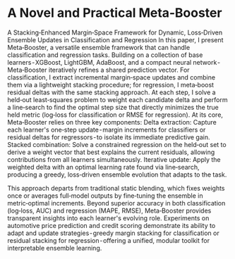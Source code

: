 # A Novel and Practical Meta‑Booster
A Stacking‑Enhanced Margin‑Space Framework for Dynamic, Loss‑Driven Ensemble Updates in Classification and Regression
In this paper, I present Meta‑Booster, a versatile ensemble framework that can handle classification and regression tasks. Building on a collection of base learners - XGBoost, LightGBM, AdaBoost, and a compact neural network - Meta‑Booster iteratively refines a shared prediction vector. For classification, I extract incremental margin‑space updates and combine them via a lightweight stacking procedure; for regression, I meta‑boost residual deltas with the same stacking approach. At each step, I solve a held‑out least‑squares problem to weight each candidate delta and perform a line‑search to find the optimal step size that directly minimizes the true held metric (log‑loss for classification or RMSE for regression).
At its core, Meta‑Booster relies on three key components:
Delta extraction: Capture each learner's one‑step update - margin increments for classifiers or residual deltas for regressors - to isolate its immediate predictive gain.
Stacked combination: Solve a constrained regression on the held‑out set to derive a weight vector that best explains the current residuals, allowing contributions from all learners simultaneously.
Iterative update: Apply the weighted delta with an optimal learning rate found via line‑search, producing a greedy, loss‑driven ensemble evolution that adapts to the task.

This approach departs from traditional static blending,  which fixes weights once or averages full‑model outputs by fine‑tuning the ensemble in metric‑optimal increments. Beyond superior accuracy in both classification (log‑loss, AUC) and regression (MAPE, RMSE), Meta‑Booster provides transparent insights into each learner's evolving role. Experiments on automotive price prediction and credit scoring demonstrate its ability to adapt and update strategies - greedy margin stacking for classification or residual stacking for regression - offering a unified, modular toolkit for interpretable ensemble learning.

